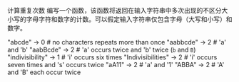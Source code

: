 计算重复次数
编写一个函数，该函数将返回在输入字符串中多次出现的不区分大小写的字母字符和数字的计数。可以假定输入字符串仅包含字母（大写和小写）和数字。

"abcde" -> 0 # no characters repeats more than once
"aabbcde" -> 2 # 'a' and 'b'
"aabBcde" -> 2 # 'a' occurs twice and 'b' twice (`b` and `B`)
"indivisibility" -> 1 # 'i' occurs six times
"Indivisibilities" -> 2 # 'i' occurs seven times and 's' occurs twice
"aA11" -> 2 # 'a' and '1'
"ABBA" -> 2 # 'A' and 'B' each occur twice